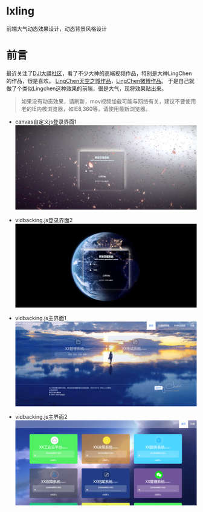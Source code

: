 # lxling
前端大气动态效果设计，动态背景风格设计

# 前言
最近关注了[DJI大疆社区](https://bbs.dji.com/)，看了不少大神的高端视频作品，特别是大神LingChen的作品，很是喜欢。
[LingChen天空之城作品](https://bbs.dji.com/thread-166510-1-1.html)，[LingChen微博作品](https://weibo.com/u/1768614212?refer_flag=1005050010_)。
于是自己就做了个类似Lingchen这种效果的前端，很是大气，现将效果贴出来。
> 如果没有动态效果，请刷新，mov视频加载可能与网络有关，建议不要使用老的IE内核浏览器，如IE8,360等，请使用最新浏览器。

* canvas自定义js登录界面1
![](img/Snap11.png)

* vidbacking.js登录界面2
![](img/Snap12.png)

* vidbacking.js主界面1
![](img/Snap13.png)

* vidbacking.js主界面2
![](img/Snap14.png)
